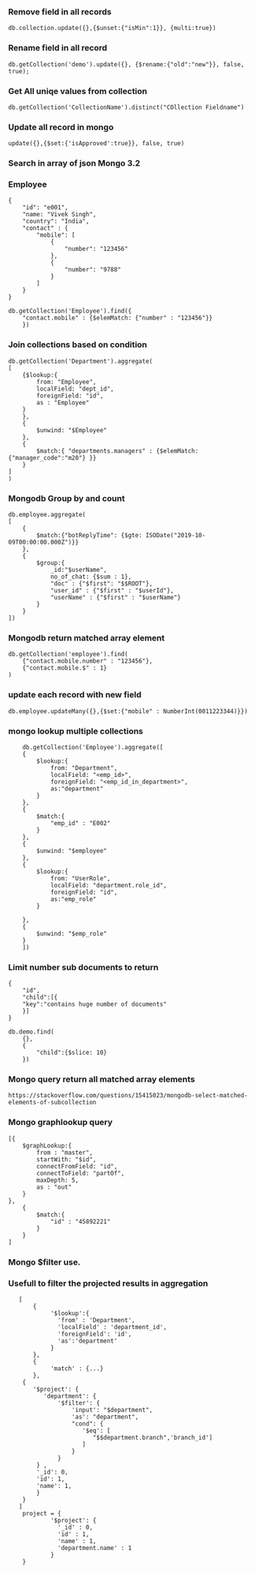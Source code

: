 ### Remove field in all records
```
db.collection.update({},{$unset:{"isMin":1}}, {multi:true})
```

### Rename field in all record
```
db.getCollection('demo').update({}, {$rename:{"old":"new"}}, false, true);
```
### Get All uniqe values from collection
```
db.getCollection('CollectionName').distinct("COllection Fieldname")
```

### Update all record in mongo
```
update({},{$set:{'isApproved':true}}, false, true)
```
### Search in array of json Mongo 3.2
### Employee ###
```
{
    "id": "e001",
    "name: "Vivek Singh",
    "country": "India",
    "contact" : {
        "mobile": [
            {
                "number": "123456"
            },
            {
                "number": "9788"
            }
        ]
    }
}
```

```
db.getCollection('Employee').find({
    "contact.mobile" : {$elemMatch: {"number" : "123456"}}
    })
```

### Join collections based on condition
```
db.getCollection('Department').aggregate(
[
    {$lookup:{
        from: "Employee",
        localField: "dept_id",
        foreignField: "id",
        as : "Employee"
    }
    },
    {
        $unwind: "$Employee"
    },    
    {
        $match:{ "departments.managers" : {$elemMatch: {"manager_code":"m20"} }}
    }
]
)
```

### Mongodb Group by and count
```
db.employee.aggregate(
[
    {
        $match:{"botReplyTime": {$gte: ISODate("2019-10-09T00:00:00.000Z")}}
    },
    {
        $group:{
            _id:"$userName", 
            no_of_chat: {$sum : 1}, 
            "doc" : {"$first": "$$ROOT"},
            "user_id" : {"$first" : "$userId"},
            "userName" : {"$first" : "$userName"}
        }
    }
])
```

### Mongodb return matched array element
```
db.getCollection('employee').find(
    {"contact.mobile.number" : "123456"},
    {"contact.mobile.$" : 1}
)
```

### update each record with new field
```
db.employee.updateMany({},{$set:{"mobile" : NumberInt(0011223344)}})
```

### mongo lookup multiple collections
```
    db.getCollection('Employee').aggregate([
    {
        $lookup:{
            from: "Department",
            localField: "<emp_id>",
            foreignField: "<emp_id_in_department>",
            as:"department"
        }
    },
    {
        $match:{
            "emp_id" : "E002"
        }
    },
    {
        $unwind: "$employee"
    },
    {
        $lookup:{
            from: "UserRole",
            localField: "department.role_id",
            foreignField: "id",
            as:"emp_role"
        }

    },
    {
        $unwind: "$emp_role"
    }
    ])
```

### Limit number sub documents to return
```
{
    "id",
    "child":[{
    "key":"contains huge number of documents"
    }]
}

db.demo.find(
    {},
    {
        "child":{$slice: 10}
    })
```

### Mongo query return all matched array elements
```
https://stackoverflow.com/questions/15415023/mongodb-select-matched-elements-of-subcollection
```


### Mongo graphlookup query
```
[{
    $graphLookup:{
        from : "master",
        startWith: "$id",
        connectFromField: "id",
        connectToField: "partOf",
        maxDepth: 5,
        as : "out"
    }
},
    {
        $match:{
            "id" : "45892221"
        }
    }
]
```

### Mongo $filter use.
### Usefull to filter the projected results in aggregation
```
   [
       {
            '$lookup':{
              'from' : 'Department',
              'localField' : 'department_id',
              'foreignField': 'id',
              'as':'department'
		    }
       },
       {
            'match' : {...}
       },
    {
  	   '$project': {
  		  'department': {
  			  '$filter': {
  				  'input': "$department",
  				  'as': "department",
  				  "cond": {
  					 '$eq': [
  						"$$department.branch",'branch_id']
  					 ] 
  				  }
  			  }
  		} ,
  		'_id': 0,
  		'id': 1,
  		'name': 1,
  	    }
    }   
   ]		
    project = {
            '$project': {
              '_id' : 0,
              'id' : 1,
              'name' : 1,
              'department.name' : 1			  
            }
    }
```
